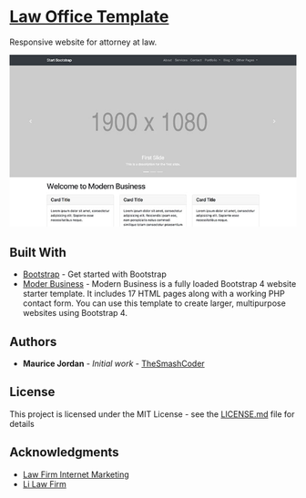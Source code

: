 # [Law Office Template](https://celacomtech.github.io/oneilSC/)

Responsive website for attorney at law.

 ![Image](https://github.com/celacomtech/oneilSC/blob/master/modern-business.jpg)


## Built With

* [Bootstrap](https://getbootstrap.com/) - Get started with Bootstrap
* [Moder Business](https://startbootstrap.com/template-overviews/modern-business/) - Modern Business is a fully loaded Bootstrap 4 website starter template. It includes 17 HTML pages along with a working PHP contact form. You can use this template to create larger, multipurpose websites using Bootstrap 4.



## Authors

* **Maurice Jordan** - *Initial work* - [TheSmashCoder](https://github.com/thesmashcoder)

## License

This project is licensed under the MIT License - see the [LICENSE.md](LICENSE.md) file for details

## Acknowledgments

* [Law Firm Internet Marketing](https://www.justlegalmarketing.com/)
* [Li Law Firm](http://www.victorlilaw.com/)
